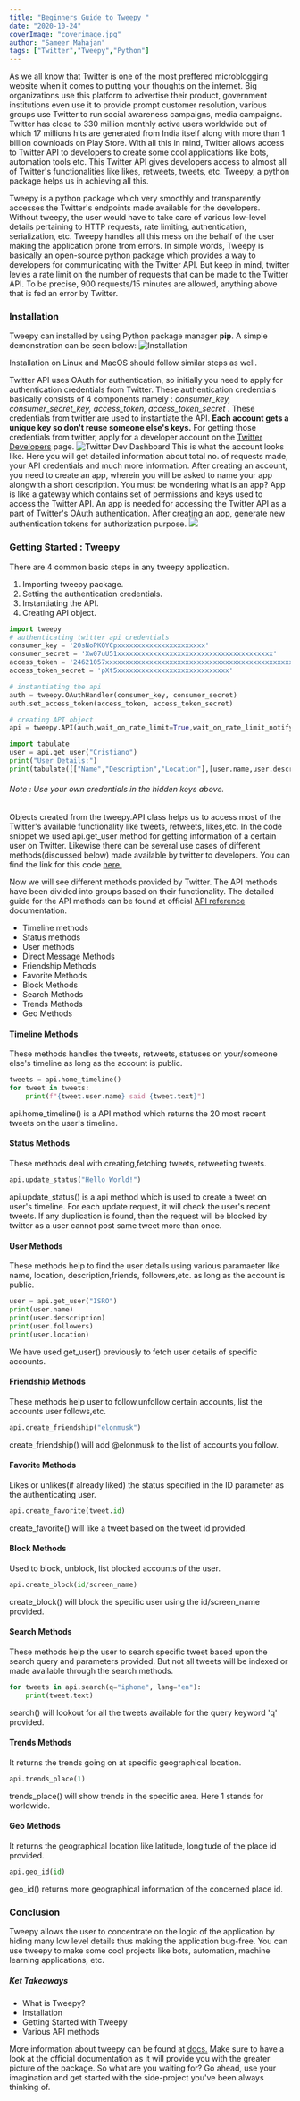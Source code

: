 ```yaml
---
title: "Beginners Guide to Tweepy "
date: "2020-10-24"
coverImage: "coverimage.jpg"
author: "Sameer Mahajan"
tags: ["Twitter","Tweepy","Python"]
---
```


As we all know that Twitter is one of the most preffered microblogging website when it comes to putting your thoughts on the internet. Big organizations use this platform to advertise their product, government institutions even use it to provide prompt customer resolution, various groups use Twitter to run social awareness campaigns, media campaigns. Twitter has close to 330 million monthly active users worldwide out of which 17 millions hits are generated from India itself along with more than 1 billion downloads on Play Store. With all this in mind, Twitter allows access to Twitter API to developers to create some cool applications like bots, automation tools etc. This Twitter API gives developers access to almost all of Twitter's functionalities like likes, retweets, tweets, etc. Tweepy, a python package helps us in achieving all this.

Tweepy is a python package which very smoothly and transparently accesses the Twitter's endpoints made available for the developers. Without tweepy, the user would have to take care of various low-level details pertaining to HTTP requests, rate limiting, authentication, serialization, etc. Tweepy handles all this mess on the behalf of the user making the application prone from errors. 
In simple words, Tweepy is basically an open-source python package which provides a way to developers for communicating with the Twitter API. But keep in mind, twitter levies a rate limit on the number of requests that can be made to the Twitter API. To be precise, 900 requests/15 minutes are allowed, anything above that is fed an error by Twitter.

### Installation
Tweepy can installed by using Python package manager **pip**. A simple demonstration can be seen below:
![Installation](installation.png)

Installation on Linux and MacOS should follow similar steps as well.


Twitter API uses OAuth for authentication, so initially you need to apply for authentication credentials from Twitter. These authentication credentials basically consists of 4 components namely : _consumer_key, consumer_secret_key, access_token, access_token_secret_ . These credentials from twitter are used to instantiate the API. **Each account gets a unique key so don't reuse someone else's keys.** 
For getting those credentials from twitter, apply for a developer account on the [Twitter Developers](https://developer.twitter.com/en) page.
![](twitterdev.png "Twitter Dev Dashboard")
This is what the account looks like. Here you will get detailed information about total no. of requests made, your API credentials and much more information. After creating an account, you need to create an app, wherein you will be asked to name your app alongwith a short description. You must be wondering what is an app? 
App is like a gateway which contains set of permissions and keys used to access the Twitter API. An app is needed for accessing the Twitter API as a part of Twitter's OAuth authentication. After creating an app, generate new authentication tokens for authorization purpose.
![](keys.png)

### Getting Started : Tweepy
There are 4 common basic steps in any tweepy application.
1. Importing tweepy package.
2. Setting the authentication credentials.
3. Instantiating the API.
4. Creating API object.
```python
import tweepy
# authenticating twitter api credentials
consumer_key = '2OsNoPKOYCpxxxxxxxxxxxxxxxxxxxxxx'
consumer_secret = 'Xw07uU51xxxxxxxxxxxxxxxxxxxxxxxxxxxxxxxxxxxxxxx'
access_token = '24621057xxxxxxxxxxxxxxxxxxxxxxxxxxxxxxxxxxxxxxxxxxxxxxxxx'
access_token_secret = 'pXt5xxxxxxxxxxxxxxxxxxxxxxxxxxxx'

# instantiating the api
auth = tweepy.OAuthHandler(consumer_key, consumer_secret)
auth.set_access_token(access_token, access_token_secret)

# creating API object
api = tweepy.API(auth,wait_on_rate_limit=True,wait_on_rate_limit_notify=True)

import tabulate
user = api.get_user("Cristiano")
print("User Details:")
print(tabulate([["Name","Description","Location"],[user.name,user.description,user.location]],headers="firstrow"))
```
###### _Note : Use your own credentials in the hidden keys above._ 
Objects created from the tweepy.API class helps us to access most of the Twitter's available functionality like tweets, retweets, likes,etc. In the code snippet we used api.get_user method for getting information of a certain user on Twitter. Likewise there can be several use cases of different methods(discussed below) made available by twitter to developers. You can find the link for this code [here.](https://colab.research.google.com/drive/1dN02ioXElOQPOktIzNBACCncyrI2eiBR?usp=sharing)

Now we will see different methods provided by Twitter. The API methods have been divided into groups based on their functionality. The detailed guide for the API methods can be found at official [API reference](https://tweepy.readthedocs.io/en/latest/api.html) documentation. 
* Timeline methods
* Status methods
* User methods
* Direct Message Methods
* Friendship Methods
* Favorite Methods
* Block Methods
* Search Methods
* Trends Methods
* Geo Methods

#### Timeline Methods
These methods handles the tweets, retweets, statuses on your/someone else's timeline as long as the account is public.
```python
tweets = api.home_timeline()
for tweet in tweets:
    print(f"{tweet.user.name} said {tweet.text}")
```
api.home_timeline() is a API method which returns the 20 most recent tweets on the user's timeline.

#### Status Methods
These methods deal with creating,fetching tweets, retweeting tweets.
```python
api.update_status("Hello World!")
```
api.update_status() is a  api method which is used to create a tweet on user's timeline. For each update request, it will check the user's recent tweets. If any duplication is found, then the request will be blocked by twitter as a user cannot post same tweet more than once.
#### User Methods
These methods help to find the user details using various paramaeter like name, location, description,friends, followers,etc. as long as the account is public. 
```python
user = api.get_user("ISRO")
print(user.name)
print(user.decscription)
print(user.followers)
print(user.location)
```
We have used get_user() previously to fetch user details of specific accounts.
#### Friendship Methods
These methods help user to follow,unfollow certain accounts, list the accounts user follows,etc.
```python
api.create_friendship("elonmusk")
```
create_friendship() will add @elonmusk to the list of accounts you follow.
#### Favorite Methods
Likes or unlikes(if already liked) the status specified in the ID parameter as the authenticating user.
```python
api.create_favorite(tweet.id)
```
create_favorite() will like a tweet based on the tweet id provided.
#### Block Methods
Used to block, unblock, list blocked accounts of the user.
```python
api.create_block(id/screen_name)
```
create_block() will block the specific user using the id/screen_name provided. 
#### Search Methods
These methods help the user to search specific tweet based upon the search query and parameters provided. But not all tweets will be indexed or made available through the search methods.
```python
for tweets in api.search(q="iphone", lang="en"):
    print(tweet.text)
```
search() will lookout for all the tweets available for the query keyword 'q' provided.
#### Trends Methods
It returns the trends going on at specific geographical location.
```python
api.trends_place(1)
```
trends_place() will show trends in the specific area. Here 1 stands for worldwide.
#### Geo Methods
It returns the geographical location like latitude, longitude of the place id provided.
```python
api.geo_id(id)
```
geo_id() returns more geographical information of the concerned place id.

### Conclusion
Tweepy allows the user to concentrate on the logic of the application by hiding many low level details thus making the application bug-free. You can use tweepy to make some cool projects like bots, automation, machine learning applications, etc. 
##### Ket Takeaways
* What is Tweepy?
* Installation
* Getting Started with Tweepy
* Various API methods

More information about tweepy can be found at [docs.](https://tweepy.readthedocs.io/en/latest/index.html) Make sure to have a look at the official documentation as it will provide you with the greater picture of the package. So what are you waiting for? Go ahead, use your imagination and get started with the side-project you've been always thinking of.









